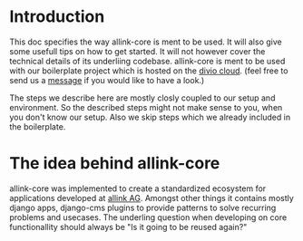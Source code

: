 # Introduction

This doc specifies the way allink-core is ment to be used. It will also give some usefull tips on how to get started. It will not however cover the technical details of its underliing codebase.
allink-core is ment to be used with our boilerplate project which is hosted on the [divio cloud](https://www.divio.com/en/). (feel free to send us a [message](mailto:itcrowd@allink.ch) if you would like to have a look.)

The steps we describe here are mostly closly coupled to our setup and environment. So the described steps might not make sense to you, when you don't know our setup. Also we skip steps which we already included in the boilerplate.

# The idea behind allink-core
allink-core was implemented to create a standardized ecosystem for applications developed at [allink AG](https://www.allink.ch). Amongst other things it contains mostly django apps, django-cms plugins to provide patterns to solve recurring problems and usecases. The underling question when developing on core functionallity should always be "Is it going to be reused again?"